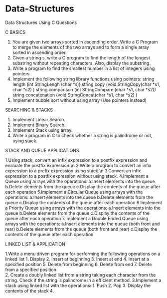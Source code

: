 # Data-Structures
Data Structures Using C
Questions

C BASICS
1. You are given two arrays sorted in ascending order. Write a C Program to merge the elements of the 
two arrays and to form a single array sorted in ascending order.
2. Given a string s, write a C program to find the length of the longest substring without repeating 
characters. Also, display the substring.
3. Write a program to find the smallest number in a list of integers using pointers
4. Implement the following string library functions using pointers:
 string length (int StringLengh (char *s))
 string copy (void StringCopy(char *s1, char *s2) )
 string comparison (int StringCompare (char *s1, char *s2))
 string concatenation (void StringConcat(char *s1, char *s2) )
5. Implement bubble sort without using array (Use pointers instead)


SEARCHING & STACKS
1. Implement Linear Search.
2. Implement Binary Search.
3. Implement Stack using array.
4. Write a program in C to check whether a string is palindrome or not, using stack.


STACK AND QUEUE APPLICATIONS

1.Using stack, convert an infix expression to a postfix expression and evaluate the postfix expression.\n
2.Write a program to convert an infix expression to a prefix expression using stack.\n
3.Convert an infix expression to a postfix expression without using stack.
4.Implement a Queue using arrays with the operations:
   a.Insert elements into the queue
   b.Delete elements from the queue
   c.Display the contents of the queue after each operation
5.Implement a Circular Queue using arrays with the operations:
   a.Insert elements into the queue
   b.Delete elements from the queue
   c.Display the contents of the queue after each operation
6.Implement a Priority Queue using arrays with the operations:
   a.Insert elements into the queue
   b.Delete elements from the queue
   c.Display the contents of the queue after each operation
7.Implement a Double Ended Queue using arrays with the operations:
   a.Insert elements into the queue (both front and rear)
   b.Delete elements from the queue (both front and rear)
   c.Display the contents of the queue after each operation


LINKED LIST & APPLICATION

1.Write a menu driven program for performing the following operations on a linked list
    1. Display
    2. Insert at beginning
    3. Insert at end
    4. Insert at a specified position
    5. Delete from beginning
    6. Delete from end
    7. Delete from a specified position   
2. Create a doubly linked list from a string taking each character from the string. Check if the string is 
palindrome in a efficient method.
3.Implement a stack using linked list with the operations:
    1. Push 
    2. Pop
    3. Display the contents of the stack
4.















